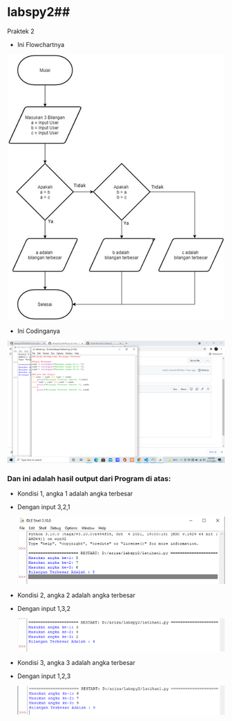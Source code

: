 # labspy2## 
Praktek 2
- Ini Flowchartnya <p>

![Gambar 1](cc1/5.jpg)

- Ini Codinganya <p>

![Gambar 2](cc1/1.png)

### Dan ini adalah hasil output dari Program di atas:
- Kondisi 1, angka 1 adalah angka terbesar<p>
- Dengan input 3,2,1<p>
![Gambar 3](cc1/2.png)

- Kondisi 2, angka 2 adalah angka terbesar<p>
- Dengan input 1,3,2<p>
![Gambar 4](cc1/3.png)

- Kondisi 3, angka 3 adalah angka terbesar<p>
- Dengan input 1,2,3<p>
![Gambar 5](cc1/4.png)